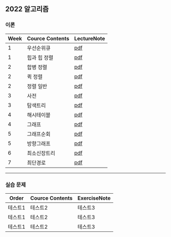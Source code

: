 ## 2022 알고리즘


### 이론
|Week|Cource Contents|LectureNote|
|------|---|---|
|1|우선순위큐|[pdf](https://github.com/0l0l4l4/2022_Summer_Algorithm/blob/main/이론/5.pdf)|
|1|힙과 힙 정렬|[pdf](https://github.com/0l0l4l4/2022_Summer_Algorithm/blob/main/이론/6.pdf)|
|2|합병 정렬|[pdf](https://github.com/0l0l4l4/2022_Summer_Algorithm/blob/main/이론/7.pdf)|
|2|퀵 정렬|[pdf](https://github.com/0l0l4l4/2022_Summer_Algorithm/blob/main/이론/8.pdf)|
|2|정렬 일반|[pdf](https://github.com/0l0l4l4/2022_Summer_Algorithm/blob/main/이론/9.pdf)|
|3|사전|[pdf](https://github.com/0l0l4l4/2022_Summer_Algorithm/blob/main/이론/10.pdf)|
|3|탐색트리|[pdf](https://github.com/0l0l4l4/2022_Summer_Algorithm/blob/main/이론/11.pdf)|
|4|해시테이블|[pdf](https://github.com/0l0l4l4/2022_Summer_Algorithm/blob/main/이론/12.pdf)|
|4|그래프|[pdf](https://github.com/0l0l4l4/2022_Summer_Algorithm/blob/main/이론/13.pdf)|
|5|그래프순회|[pdf](https://github.com/0l0l4l4/2022_Summer_Algorithm/blob/main/이론/14.pdf)|
|5|방향그래프|[pdf](https://github.com/0l0l4l4/2022_Summer_Algorithm/blob/main/이론/15.pdf)|
|6|최소신장트리|[pdf](https://github.com/0l0l4l4/2022_Summer_Algorithm/blob/main/이론/16.pdf)|
|7|최단경로|[pdf](https://github.com/0l0l4l4/2022_Summer_Algorithm/blob/main/이론/17.pdf)|
-----
### 실습 문제
|Order|Cource Contents|ExerciseNote|
|------|---|---|
|테스트1|테스트2|테스트3|
|테스트1|테스트2|테스트3|
|테스트1|테스트2|테스트3|
